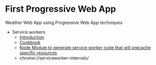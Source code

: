 # First Progressive Web App

Weather Web App using Progressive Web App techniques

* Service workers
    * [Introduction](http://www.html5rocks.com/en/tutorials/service-worker/introduction/)
    * [Cookbook](https://serviceworke.rs/)
    * [Node Module to generate service worker code that will precache specific resources](https://github.com/GoogleChrome/sw-precache)
    * chrome://serviceworker-internals/


